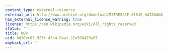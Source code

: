 ```yaml
---
content_type: external-resource
external_url: http://www.archive.org/download/MITRES21F.01S10_KATAKANA_EXERCISES/word18.mov
has_external_license_warning: true
license: https://en.wikipedia.org/wiki/All_rights_reserved
status: ''
title: MOV
uid: 8d10ec03-927f-43c4-94af-22a598479a55
wayback_url: ''
---
```

